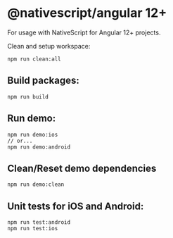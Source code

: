 # @nativescript/angular 12+

For usage with NativeScript for Angular 12+ projects.

Clean and setup workspace:

```
npm run clean:all
```

## Build packages:

```
npm run build
```

## Run demo:

```
npm run demo:ios
// or...
npm run demo:android
```

## Clean/Reset demo dependencies

```
npm run demo:clean
```

## Unit tests for iOS and Android:

```
npm run test:android
npm run test:ios
```